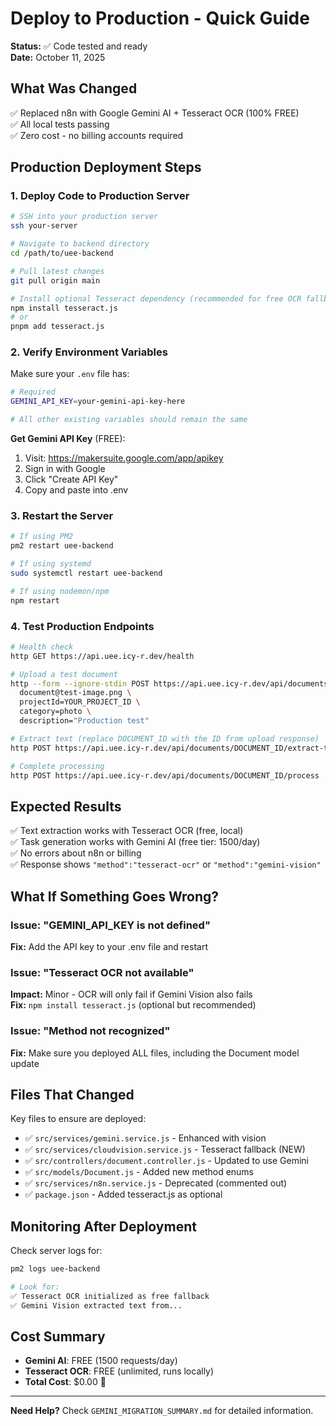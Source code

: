 # Deploy to Production - Quick Guide

**Status:** ✅ Code tested and ready  
**Date:** October 11, 2025

## What Was Changed

✅ Replaced n8n with Google Gemini AI + Tesseract OCR (100% FREE)  
✅ All local tests passing  
✅ Zero cost - no billing accounts required

## Production Deployment Steps

### 1. Deploy Code to Production Server

```bash
# SSH into your production server
ssh your-server

# Navigate to backend directory
cd /path/to/uee-backend

# Pull latest changes
git pull origin main

# Install optional Tesseract dependency (recommended for free OCR fallback)
npm install tesseract.js
# or
pnpm add tesseract.js
```

### 2. Verify Environment Variables

Make sure your `.env` file has:

```bash
# Required
GEMINI_API_KEY=your-gemini-api-key-here

# All other existing variables should remain the same
```

**Get Gemini API Key** (FREE):
1. Visit: https://makersuite.google.com/app/apikey
2. Sign in with Google
3. Click "Create API Key"
4. Copy and paste into .env

### 3. Restart the Server

```bash
# If using PM2
pm2 restart uee-backend

# If using systemd
sudo systemctl restart uee-backend

# If using nodemon/npm
npm restart
```

### 4. Test Production Endpoints

```bash
# Health check
http GET https://api.uee.icy-r.dev/health

# Upload a test document
http --form --ignore-stdin POST https://api.uee.icy-r.dev/api/documents/upload \
  document@test-image.png \
  projectId=YOUR_PROJECT_ID \
  category=photo \
  description="Production test"

# Extract text (replace DOCUMENT_ID with the ID from upload response)
http POST https://api.uee.icy-r.dev/api/documents/DOCUMENT_ID/extract-text

# Complete processing
http POST https://api.uee.icy-r.dev/api/documents/DOCUMENT_ID/process
```

## Expected Results

✅ Text extraction works with Tesseract OCR (free, local)  
✅ Task generation works with Gemini AI (free tier: 1500/day)  
✅ No errors about n8n or billing  
✅ Response shows `"method":"tesseract-ocr"` or `"method":"gemini-vision"`

## What If Something Goes Wrong?

### Issue: "GEMINI_API_KEY is not defined"
**Fix:** Add the API key to your .env file and restart

### Issue: "Tesseract OCR not available"
**Impact:** Minor - OCR will only fail if Gemini Vision also fails  
**Fix:** `npm install tesseract.js` (optional but recommended)

### Issue: "Method not recognized"
**Fix:** Make sure you deployed ALL files, including the Document model update

## Files That Changed

Key files to ensure are deployed:
- ✅ `src/services/gemini.service.js` - Enhanced with vision
- ✅ `src/services/cloudvision.service.js` - Tesseract fallback (NEW)
- ✅ `src/controllers/document.controller.js` - Updated to use Gemini
- ✅ `src/models/Document.js` - Added new method enums
- ✅ `src/services/n8n.service.js` - Deprecated (commented out)
- ✅ `package.json` - Added tesseract.js as optional

## Monitoring After Deployment

Check server logs for:
```bash
pm2 logs uee-backend

# Look for:
✅ Tesseract OCR initialized as free fallback
✅ Gemini Vision extracted text from...
```

## Cost Summary

- **Gemini AI**: FREE (1500 requests/day)
- **Tesseract OCR**: FREE (unlimited, runs locally)
- **Total Cost**: $0.00 🎉

---

**Need Help?** Check `GEMINI_MIGRATION_SUMMARY.md` for detailed information.

